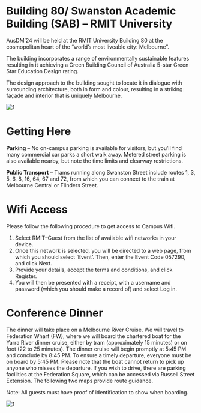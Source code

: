 
# Building 80/ Swanston Academic Building (SAB) – RMIT University

AusDM’24 will be held at the RMIT University Building 80 at the cosmopolitan heart of the “world’s most liveable city: Melbourne”.

The building incorporates a range of environmentally sustainable features resulting in it achieving a Green Building Council of Australia 5-star Green Star Education Design rating.

The design approach to the building sought to locate it in dialogue with surrounding architecture, both in form and colour, resulting in a striking façade and interior that is uniquely Melbourne.


![1](./media/Venue/RMIT80.jpg)


# Getting Here

**Parking** – No on-campus parking is available for visitors, but you’ll find many commercial car parks a short walk away. Metered street parking is also available nearby, but note the time limits and clearway restrictions.

**Public Transport** – Trams running along Swanston Street include routes 1, 3, 5, 6, 8, 16, 64, 67 and 72, from which you can connect to the train at Melbourne Central or Flinders Street.

# Wifi Access 
Please follow the following procedure to get access to Campus Wifi.
1. Select RMIT–Guest from the list of available wifi networks in your device.
2. Once this network is selected, you will be directed to a web page, from which you should select ‘Event’. Then, enter the Event Code 057290, and click Next.
3. Provide your details, accept the terms and conditions, and click Register.
4. You will then be presented with a receipt, with a username and password (which you should make a record of) and select Log in.


# Conference Dinner
The dinner will take place on a Melbourne River Cruise. We will travel to Federation Wharf (FW), where we will board the chartered boat for the Yarra River dinner cruise, either by tram (approximately 15 minutes) or on foot (22 to 25 minutes). The dinner cruise will begin promptly at 5:45 PM and conclude by 8:45 PM. To ensure a timely departure, everyone must be on board by 5:45 PM. Please note that the boat cannot return to pick up anyone who misses the departure. If you wish to drive, there are parking facilities at the Federation Square, which can be accessed via Russell Street Extension. The following two maps provide route guidance.

Note: All guests must have proof of identification to show when boarding.

![1](./media/Venue/Dinner.png)


